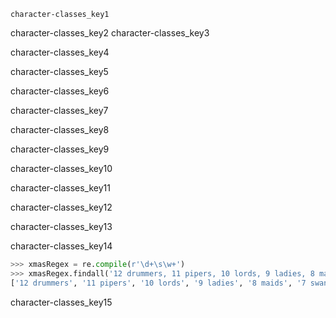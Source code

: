 ```ngMeta
character-classes_key1
```

character-classes_key2
character-classes_key3


character-classes_key4


character-classes_key5


character-classes_key6


character-classes_key7


character-classes_key8


character-classes_key9


character-classes_key10


character-classes_key11


character-classes_key12


character-classes_key13


character-classes_key14


```python
>>> xmasRegex = re.compile(r'\d+\s\w+')
>>> xmasRegex.findall('12 drummers, 11 pipers, 10 lords, 9 ladies, 8 maids, 7swans, 6 geese, 5 rings, 4 birds, 3 hens, 2 doves, 1 partridge')
['12 drummers', '11 pipers', '10 lords', '9 ladies', '8 maids', '7 swans', '6geese', '5 rings', '4 birds', '3 hens', '2 doves', '1 partridge']
```
character-classes_key15
